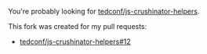 You're probably looking for [tedconf/js-crushinator-helpers](https://github.com/tedconf/js-crushinator-helpers/).

This fork was created for my pull requests:

* [tedconf/js-crushinator-helpers#12](https://github.com/tedconf/js-crushinator-helpers/pull/12)
